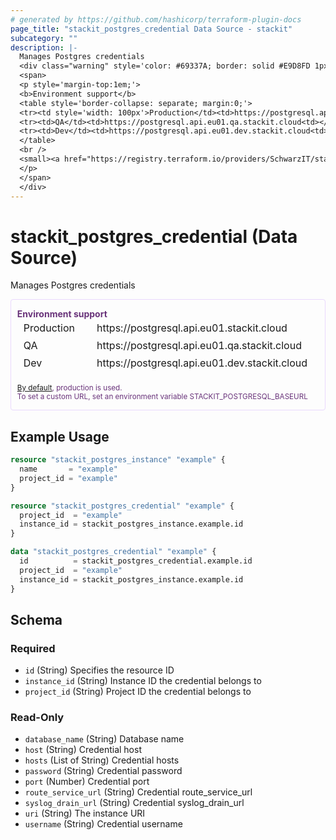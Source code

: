 ```yaml
---
# generated by https://github.com/hashicorp/terraform-plugin-docs
page_title: "stackit_postgres_credential Data Source - stackit"
subcategory: ""
description: |-
  Manages Postgres credentials
  <div class="warning" style='color: #69337A; border: solid #E9D8FD 1px; border-radius: 4px; padding-left:0.7em;margin-top:5px;'>
  <span>
  <p style='margin-top:1em;'>
  <b>Environment support</b>
  <table style='border-collapse: separate; margin:0;'>
  <tr><td style='width: 100px'>Production</td><td>https://postgresql.api.eu01.stackit.cloud<td></tr>
  <tr><td>QA</td><td>https://postgresql.api.eu01.qa.stackit.cloud<td></tr>
  <tr><td>Dev</td><td>https://postgresql.api.eu01.dev.stackit.cloud<td></tr>
  </table>
  <br />
  <small><a href="https://registry.terraform.io/providers/SchwarzIT/stackit/latest/docs#environment">By default</a>, production is used.<br />To set a custom URL, set an environment variable STACKIT_POSTGRESQL_BASEURL</small>
  </p>
  </span>
  </div>
---
```


# stackit_postgres_credential (Data Source)

Manages Postgres credentials


<div class="warning" style='color: #69337A; border: solid #E9D8FD 1px; border-radius: 4px; padding-left:0.7em;margin-top:5px;'>
<span>
<p style='margin-top:1em;'>
<b>Environment support</b>
<table style='border-collapse: separate; margin:0;'>
<tr><td style='width: 100px'>Production</td><td>https://postgresql.api.eu01.stackit.cloud<td></tr>
<tr><td>QA</td><td>https://postgresql.api.eu01.qa.stackit.cloud<td></tr>
<tr><td>Dev</td><td>https://postgresql.api.eu01.dev.stackit.cloud<td></tr>
</table>
<br />
<small><a href="https://registry.terraform.io/providers/SchwarzIT/stackit/latest/docs#environment">By default</a>, production is used.<br />To set a custom URL, set an environment variable STACKIT_POSTGRESQL_BASEURL</small>
</p>
</span>
</div>

## Example Usage

```terraform
resource "stackit_postgres_instance" "example" {
  name       = "example"
  project_id = "example"
}

resource "stackit_postgres_credential" "example" {
  project_id  = "example"
  instance_id = stackit_postgres_instance.example.id
}

data "stackit_postgres_credential" "example" {
  id          = stackit_postgres_credential.example.id
  project_id  = "example"
  instance_id = stackit_postgres_instance.example.id
}
```

<!-- schema generated by tfplugindocs -->
## Schema

### Required

- `id` (String) Specifies the resource ID
- `instance_id` (String) Instance ID the credential belongs to
- `project_id` (String) Project ID the credential belongs to

### Read-Only

- `database_name` (String) Database name
- `host` (String) Credential host
- `hosts` (List of String) Credential hosts
- `password` (String) Credential password
- `port` (Number) Credential port
- `route_service_url` (String) Credential route_service_url
- `syslog_drain_url` (String) Credential syslog_drain_url
- `uri` (String) The instance URI
- `username` (String) Credential username


